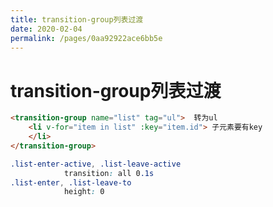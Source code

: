 ```yaml
---
title: transition-group列表过渡
date: 2020-02-04
permalink: /pages/0aa92922ace6bb5e
---
```

# transition-group列表过渡

```html
<transition-group name="list" tag="ul">  转为ul
	<li v-for="item in list" :key="item.id"> 子元素要有key
	</li>
</transition-group>
```

```css
.list-enter-active, .list-leave-active
            transition: all 0.1s
.list-enter, .list-leave-to
            height: 0
```

